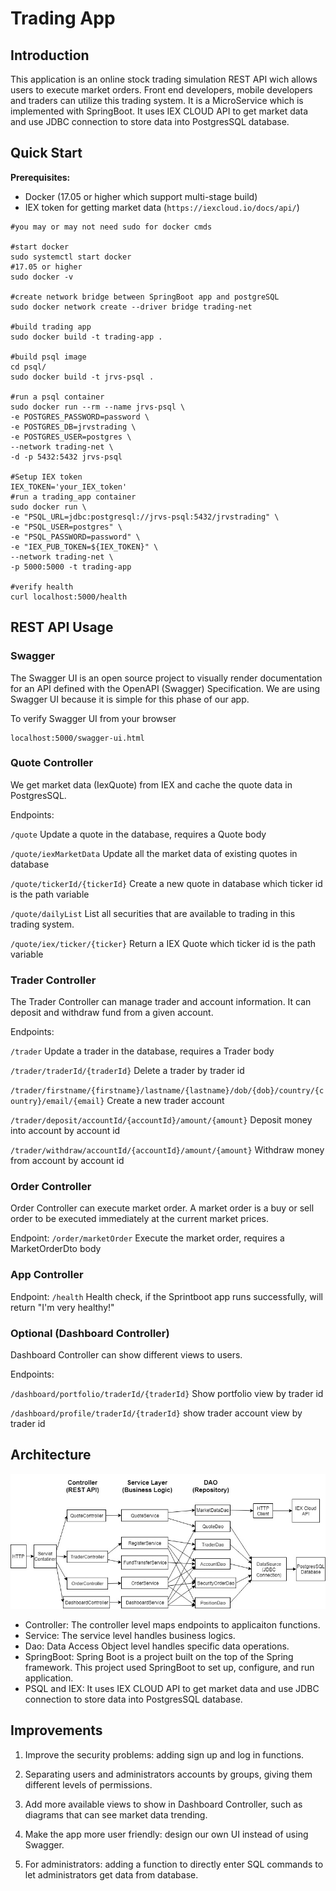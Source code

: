 # Trading App

## Introduction

This application is an online stock trading simulation REST API wich allows users to execute market orders. Front end developers, mobile developers and traders can utilize this trading system. It is a MicroService which is implemented with SpringBoot. It uses IEX CLOUD API to get market data and use JDBC connection to store data into PostgresSQL database.

## Quick Start

**Prerequisites:**

- Docker (17.05 or higher which support multi-stage build)
- IEX token for getting market data (`https://iexcloud.io/docs/api/`) 

```
#you may or may not need sudo for docker cmds

#start docker
sudo systemctl start docker
#17.05 or higher
sudo docker -v

#create network bridge between SpringBoot app and postgreSQL
sudo docker network create --driver bridge trading-net

#build trading app
sudo docker build -t trading-app .

#build psql image
cd psql/
sudo docker build -t jrvs-psql .

#run a psql container
sudo docker run --rm --name jrvs-psql \
-e POSTGRES_PASSWORD=password \
-e POSTGRES_DB=jrvstrading \
-e POSTGRES_USER=postgres \
--network trading-net \
-d -p 5432:5432 jrvs-psql

#Setup IEX token
IEX_TOKEN='your_IEX_token'
#run a trading_app container
sudo docker run \
-e "PSQL_URL=jdbc:postgresql://jrvs-psql:5432/jrvstrading" \
-e "PSQL_USER=postgres" \
-e "PSQL_PASSWORD=password" \
-e "IEX_PUB_TOKEN=${IEX_TOKEN}" \
--network trading-net \
-p 5000:5000 -t trading-app

#verify health
curl localhost:5000/health
```

## REST API Usage

### Swagger
The Swagger UI is an open source project to visually render documentation for an API defined with the OpenAPI (Swagger) Specification. We are using Swagger UI because it is simple for this phase of our app.

To verify Swagger UI from your browser

```
localhost:5000/swagger-ui.html
```

### Quote Controller
We get market data (IexQuote) from IEX and cache the quote data in PostgresSQL.

Endpoints:

`/quote` Update a quote in the database, requires a Quote body

`/quote/iexMarketData` Update all the market data of existing quotes in database

`/quote/tickerId/{tickerId}` Create a new quote in database which ticker id is the path variable

`/quote/dailyList` List all securities that are available to trading in this trading system.

`/quote/iex/ticker/{ticker}` Return a IEX Quote which ticker id is the path variable 

### Trader Controller
The Trader Controller can manage trader and account information. It can deposit and withdraw fund from a given account.

Endpoints:

`/trader` Update a trader in the database, requires a Trader body

`/trader/traderId/{traderId}` Delete a trader by trader id

`/trader/firstname/{firstname}/lastname/{lastname}/dob/{dob}/country/{country}/email/{email}` Create a new trader account

`/trader/deposit/accountId/{accountId}/amount/{amount}` Deposit money into account by account id

`/trader/withdraw/accountId/{accountId}/amount/{amount}` Withdraw money from account by account id

### Order Controller
Order Controller can execute market order. A market order is a buy or sell order to be executed immediately at the current market prices.

Endpoint: `/order/marketOrder` Execute the market order, requires a MarketOrderDto body

### App Controller
Endpoint: `/health` Health check, if the Sprintboot app runs successfully, will return "I'm very healthy!"

### Optional (Dashboard Controller)
Dashboard Controller can show different views to users.

Endpoints:

`/dashboard/portfolio/traderId/{traderId}` Show portfolio view by trader id

`/dashboard/profile/traderId/{traderId}` show trader account view by trader id

## Architecture

<img src="trading_app.jpg">

  - Controller: The controller level maps endpoints to applicaiton functions.
  - Service: The service level handles business logics.
  - Dao: Data Access Object level handles specific data operations.
  - SpringBoot: Spring Boot is a project built on the top of the Spring framework. This project used SpringBoot to set up, configure, and run application.
  - PSQL and IEX: It uses IEX CLOUD API to get market data and use JDBC connection to store data into PostgresSQL database.

## Improvements

1. Improve the security problems: adding sign up and log in functions.

2. Separating users and administrators accounts by groups, giving them different levels of permissions.

3. Add more available views to show in Dashboard Controller, such as diagrams that can see market data trending.

4. Make the app more user friendly: design our own UI instead of using Swagger.

5. For administrators: adding a function to directly enter SQL commands to let administrators get data from database.
